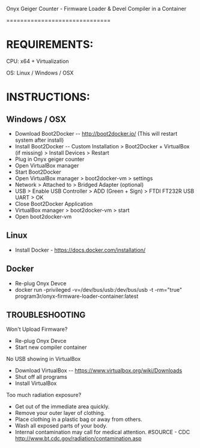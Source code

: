 Onyx Geiger Counter - Firmware Loader & Devel Compiler in a Container

==============================


REQUIREMENTS:
==========================

CPU: x64 + Virtualization

OS: Linux / Windows / OSX





INSTRUCTIONS:
==========================

Windows / OSX
-------------------
* Download Boot2Docker -- http://boot2docker.io/   (This will restart system after install)
* Install Boot2Docker -- Custom Installation > Boot2Docker + VirtualBox (if missing) > Install Devices > Restart
* Plug in Onyx geiger counter
* Open VirtualBox manager
* Start Boot2Docker
* Open VirtualBox manager > boot2docker-vm > settings
* Network > Attached to > Bridged Adapter (optional)
* USB > Enable USB Controller > ADD (Green + Sign) > FTDI FT232R USB UART > OK
* Close Boot2Docker Application
* VirtualBox manager > boot2docker-vm > start
* Open boot2docker-vm

Linux
-------------------
* Install Docker - https://docs.docker.com/installation/

Docker
-------------------
* Re-plug Onyx Devce
* docker run -privileged -v=/dev/bus/usb:/dev/bus/usb -t -rm="true" program3r/onyx-firmware-loader-container:latest



TROUBLESHOOTING
------------------

Won't Upload Firmware?
* Re-plug Onyx Devce
* Start new compiler container

No USB showing in VirtualBox
* Download VirtualBox -- https://www.virtualbox.org/wiki/Downloads
* Shut off all programs
* Install VirtualBox

Too much radiation exposure?
* Get out of the immediate area quickly.
* Remove your outer layer of clothing.
* Place clothing in a plastic bag or away from others.
* Wash all exposed parts of your body.
* Internal contamination may call for medical attention.
#SOURCE - CDC     http://www.bt.cdc.gov/radiation/contamination.asp
